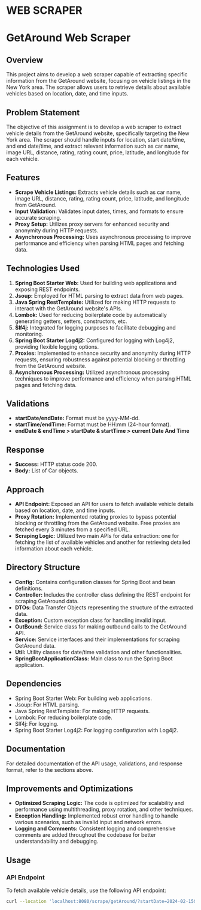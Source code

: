 # WEB SCRAPER
# GetAround Web Scraper

## Overview
This project aims to develop a web scraper capable of extracting specific information from the GetAround website, focusing on vehicle listings in the New York area. The scraper allows users to retrieve details about available vehicles based on location, date, and time inputs.

## Problem Statement
The objective of this assignment is to develop a web scraper to extract vehicle details from the GetAround website, specifically targeting the New York area. The scraper should handle inputs for location, start date/time, and end date/time, and extract relevant information such as car name, image URL, distance, rating, rating count, price, latitude, and longitude for each vehicle.

## Features
- **Scrape Vehicle Listings:** Extracts vehicle details such as car name, image URL, distance, rating, rating count, price, latitude, and longitude from GetAround.
- **Input Validation:** Validates input dates, times, and formats to ensure accurate scraping.
- **Proxy Setup:** Utilizes proxy servers for enhanced security and anonymity during HTTP requests.
- **Asynchronous Processing:** Uses asynchronous processing to improve performance and efficiency when parsing HTML pages and fetching data.

## Technologies Used
1. **Spring Boot Starter Web:** Used for building web applications and exposing REST endpoints.
2. **Jsoup:** Employed for HTML parsing to extract data from web pages.
3. **Java Spring RestTemplate:** Utilized for making HTTP requests to interact with the GetAround website's APIs.
4. **Lombok:** Used for reducing boilerplate code by automatically generating getters, setters, constructors, etc.
5. **Slf4j:** Integrated for logging purposes to facilitate debugging and monitoring.
6. **Spring Boot Starter Log4j2:** Configured for logging with Log4j2, providing flexible logging options.
7. **Proxies:** Implemented to enhance security and anonymity during HTTP requests, ensuring robustness against potential blocking or throttling from the GetAround website.
8. **Asynchronous Processing:** Utilized asynchronous processing techniques to improve performance and efficiency when parsing HTML pages and fetching data.

## Validations
- **startDate/endDate:** Format must be yyyy-MM-dd.
- **startTime/endTime:** Format must be HH:mm (24-hour format).
- **endDate & endTime > startDate & startTime > current Date And Time**

## Response
- **Success:** HTTP status code 200.
- **Body:** List of Car objects.

## Approach
- **API Endpoint:** Exposed an API for users to fetch available vehicle details based on location, date, and time inputs.
- **Proxy Rotation:** Implemented rotating proxies to bypass potential blocking or throttling from the GetAround website. Free proxies are fetched every 3 minutes from a specified URL.
- **Scraping Logic:** Utilized two main APIs for data extraction: one for fetching the list of available vehicles and another for retrieving detailed information about each vehicle.

## Directory Structure
- **Config:** Contains configuration classes for Spring Boot and bean definitions.
- **Controller:** Includes the controller class defining the REST endpoint for scraping GetAround data.
- **DTOs:** Data Transfer Objects representing the structure of the extracted data.
- **Exception:** Custom exception class for handling invalid input.
- **OutBound:** Service class for making outbound calls to the GetAround API.
- **Service:** Service interfaces and their implementations for scraping GetAround data.
- **Util:** Utility classes for date/time validation and other functionalities.
- **SpringBootApplicationClass:** Main class to run the Spring Boot application.

## Dependencies
- Spring Boot Starter Web: For building web applications.
- Jsoup: For HTML parsing.
- Java Spring RestTemplate: For making HTTP requests.
- Lombok: For reducing boilerplate code.
- Slf4j: For logging.
- Spring Boot Starter Log4j2: For logging configuration with Log4j2.

## Documentation
For detailed documentation of the API usage, validations, and response format, refer to the sections above.

## Improvements and Optimizations
- **Optimized Scraping Logic:** The code is optimized for scalability and performance using multithreading, proxy rotation, and other techniques.
- **Exception Handling:** Implemented robust error handling to handle various scenarios, such as invalid input and network errors.
- **Logging and Comments:** Consistent logging and comprehensive comments are added throughout the codebase for better understandability and debugging.


## Usage
### API Endpoint
To fetch available vehicle details, use the following API endpoint:
```bash
curl --location 'localhost:8080/scrape/getAround/?startDate=2024-02-15&startTime=07%3A30&endDate=2024-02-19&endTime=07%3A00'
